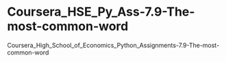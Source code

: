 # Coursera_HSE_Py_Ass-7.9-The-most-common-word
Coursera_High_School_of_Economics_Python_Assignments-7.9-The-most-common-word

